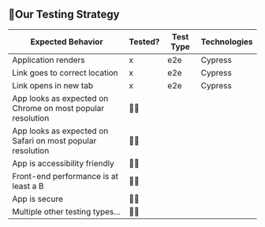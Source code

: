 ## 🧪Our Testing Strategy

| Expected Behavior                                          | Tested? | Test Type         | Technologies |
| ---------------------------------------------------------- | ------- | ----------------- | ------------ |
| Application renders                                        | x      | e2e |   Cypress           |
| Link goes to correct location                              | x     |  e2e                 |   Cypress           |
| Link opens in new tab                                      | x      |      e2e             |      Cypress        |
| App looks as expected on Chrome on most popular resolution | 🙅‍♂️      |                   |              |
| App looks as expected on Safari on most popular resolution | 🙅‍♂️      |                   |              |
| App is accessibility friendly                              | 🙅‍♂️      |                   |              |
| Front-end performance is at least a B                      | 🙅‍♂️      |                   |              |
| App is secure                                              | 🙅‍♂️      |                   |              |
| Multiple other testing types...                            | 🙅‍♂️      |                   |              |
